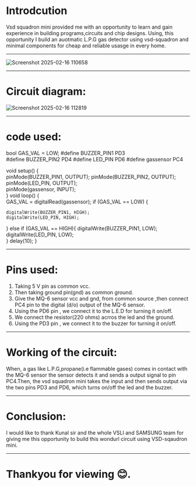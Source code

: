 # Introdcution
Vsd squadron mini provided me with an opportunity to learn and gain experience in building programs,circuits and chip designs.
Using, this opportunity I build an auotmatic L.P.G gas detector using vsd-squadron and  minimal components for cheap and reliable usasge in every home.
***
![Screenshot 2025-02-16 110658](https://github.com/user-attachments/assets/1cd01742-b3ea-4c8a-a0c7-7d5026c6c6c9)
***
# Circuit diagram:
![Screenshot 2025-02-16 112819](https://github.com/user-attachments/assets/85141fab-7af2-468b-83c7-f668f36ddbbe)
***
# code used:
bool GAS_VAL = LOW;
#define BUZZER_PIN1 PD3  
#define BUZZER_PIN2 PD4 
#define LED_PIN PD6
#define gassensor PC4      

void setup() {     
  pinMode(BUZZER_PIN1, OUTPUT); 
  pinMode(BUZZER_PIN2, OUTPUT); 
  pinMode(LED_PIN, OUTPUT);   
  pinMode(gassensor, INPUT);       
}
void loop() {  
  GAS_VAL = digitalRead(gassensor); 
  if (GAS_VAL == LOW) { 
  
    digitalWrite(BUZZER_PIN1, HIGH);  
    digitalWrite(LED_PIN, HIGH);        
  } 
  else if (GAS_VAL == HIGH){
    digitalWrite(BUZZER_PIN1, LOW);  
    digitalWrite(LED_PIN, LOW);        
  }
  delay(10); 
}
***
# Pins used:
1) Taking 5 V pin as common vcc.
2) Then taking ground pin(gnd) as common ground.
3) Give the MQ-6 sensor vcc and gnd, from common source ,then connect PC4 pin to the digital (d/o) output of the MQ-6 sensor.
4) Using the PD6 pin , we connect it to the L.E.D for turning it on/off.
5) We connect the resistor(220 ohms) acrros the led and the ground.
6) Using the PD3 pin , we connect it to the buzzer for turning it on/off.
***
# Working of the circuit:
   When, a gas like L.P.G,propane(i.e flammable gases) comes in contact with the MQ-6 sensor the sensor detects it and sends a output signal to pin PC4.Then, the vsd squadron mini takes the input and then sends  output via the two pins PD3 and PD6, which turns on/off the led and the buzzer.
*** 
# Conclusion:
   I would like to thank Kunal sir and the whole VSLI and SAMSUNG team for giving me this opportunity to build this wondurl circuit using VSD-sqaudron mini.
***
# Thankyou for viewing 😊.
